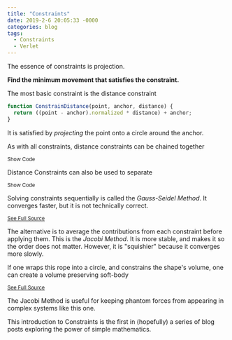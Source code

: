 ```yaml
---
title: "Constraints"
date: 2019-2-6 20:05:33 -0000
categories: blog
tags:
  - Constraints
  - Verlet
---
```

The essence of constraints is projection.

**Find the minimum movement that satisfies the constraint.**

The most basic constraint is the distance constraint

<!-- Add the ability to toggle code blocks... -->
<script type="text/javascript">
  function toggle_visibility(id) {
    var e = document.getElementById(id);
    if(e.style.display == 'block')
       e.style.display = 'none';
    else
      e.style.display = 'block';
  }
</script>
<!-- Load the Paper.js library -->
<script type="text/javascript" src="../../assets/js/paper-full.min.js"></script>
<script type="text/paperscript" canvas="distance1">
// The distance between the mouse and the point:
var length = 50;

//The Black Circle
var circle = new Path.Circle(view.center, length);
circle.strokeWidth = 1;
circle.strokeColor = 'black';

//The Black Ball	
var ball = new Path.Circle(view.center, 5);
ball.strokeWidth = 10;
ball.strokeColor = 'black';

//Records the mouse position
var mousePos = view.center;
function onMouseMove(event) {
	mousePos = event.point;
	
	circle.position = mousePos;

  var toNext = mousePos - ball.position;
	if (toNext.length > length) {
    	toNext.length = length;
    	var offset = (mousePos - ball.position) - toNext;
    	ball.position += offset;
	}
}

//Subscribe to prevent scrolling on iOS
function onMouseDown(event) {}
function onMouseUp(event) {}
</script>
<canvas id="distance1" width="350" height="350"></canvas>
~~~ javascript
function ConstrainDistance(point, anchor, distance) {
  return ((point - anchor).normalized * distance) + anchor;
}
~~~


It is satisfied by _projecting_ the point onto a circle around the anchor.

As with all constraints, distance constraints can be chained together

<script type="text/paperscript" canvas="distance2">
// The number of points in the rope:
var points = 10;
// The distance between the points:
var length = 25;

//The Red Rope (and its previous positions)
var rope = new Path({
	strokeColor: 'red',
	strokeWidth: 5,
	strokeCap: 'round'
});
var start = view.center;
for (var i = 0; i < points; i++) {
	rope.add(start + new Point(i * length, 0));
}

//Records the mouse position
var mousePos = view.center;
function onMouseMove(event) {
	mousePos = event.point;
	
  //Set the first link's position to be at the mouse
	rope.segments[0].point = mousePos;
	for (var i = 0; i < points - 1; i++) {
		var segment = rope.segments[i];
		var nextSegment = rope.segments[i + 1];

		//Pull the segments toward eachother
		var toNext = segment.point - nextSegment.point;
		toNext.length = length;
		var offset = (segment.point - nextSegment.point) - toNext;
		nextSegment.point += offset;
	}
}

//Projects 'currentPoint' to be within 'distance' of 'anchor'
function setDistance(currentPoint, anchor, distance) {
	var toAnchor = currentPoint - anchor;
	toAnchor.length = distance;
	return toAnchor + anchor;
}

function onFrame(event) {
    //Give the rope its buttery smoothness
    rope.smooth({ type: 'continuous' });
}

function onMouseDown(event) {
	rope.fullySelected = true;
}

function onMouseUp(event) {
	rope.fullySelected = false;
}
</script>
<canvas id="distance2" width="350" height="350"></canvas>
<a onclick="toggle_visibility('pseudocode1');"><small>Show Code</small></a><section id="pseudocode1" markdown="1" style="display:none;">~~~ javascript
//Set the first link's position to be at the mouse
rope.segments[0] = mousePos;
for (i = 1; i < segments.length; i++) {
  //Pull the next segment to the previous one
  rope.segments[i] = ConstrainDistance(
    rope.segments[i], rope.segments[i-1], distance
  );
}
~~~
</section>

The order in which constraints are satisfied is important.

If the distance constraints are first solved in one direction, and then the other, it creates a form of Inverse Kinematics called "FABRIK"

<script type="text/paperscript" canvas="distance3">
// The number of points in the rope:
var points = 4;
// The distance between the points:
var length = 50;

//The Red Rope (and its previous positions)
var rope = new Path({
	strokeColor: 'red',
	strokeWidth: 5,
	strokeCap: 'round'
});
var start = view.center;
for (var i = 0; i < points; i++) {
	rope.add(start + new Point(i * length, 0));
}

//The Black Ball	
var ball = new Path.Circle(view.center, 5);
ball.strokeWidth = 10;
ball.strokeColor = 'black';

//Records the mouse position
var mousePos = view.center;
function onMouseMove(event) {
	mousePos = event.point;
}

//Projects 'currentPoint' to be within 'distance' of 'anchor'
function setDistance(currentPoint, anchor, distance) {
	var toAnchor = currentPoint - anchor;
	toAnchor.length = distance;
	return toAnchor + anchor;
}

function onFrame(event) {
    //Set the first link's position to be at the mouse
    //And solve from first to last
	rope.segments[0].point = mousePos;
	for (var i = 0; i < points - 1; i++) {
		rope.segments[i + 1].point = 
		    setDistance(rope.segments[i + 1].point, 
		                rope.segments[i].point, length);
	}
	
	//Set the last link's position to be at the anchor
	//And solve from last to first
	rope.segments[points-1].point = ball.position;
	for (var i = points - 1; i > 0; i--) {
		rope.segments[i - 1].point = 
		    setDistance(rope.segments[i - 1].point, 
		                rope.segments[i].point, length);
	}
    
    rope.smooth({ type: 'geometric', factor: 0.1});
}

function onMouseDown(event) {
	rope.fullySelected = true;
}

function onMouseUp(event) {
	rope.fullySelected = false;
}
</script>
<canvas id="distance3" width="350" height="350"></canvas>
<a onclick="toggle_visibility('pseudocode2');"><small>Show Code</small></a>
<section id="pseudocode2" markdown="1" style="display:none;">
~~~ javascript
//Set the first link's position to be at the mouse
rope.segments[0] = mousePos;
for (i = 1; i < segments.length; i++) {
  //Pull the current segment to the previous one
  rope.segments[i] = ConstrainDistance(
    rope.segments[i], rope.segments[i-1], distance
  );
}

//Set the base link's position to be at the ball
rope.segments[segments.length - 1] = ball;
for (i = segments.length - 1; i > 0; i--) {
  //Pull the previous segment to the current one
  rope.segments[i-1] = ConstrainDistance(
    rope.segments[i-1], rope.segments[i], distance
  );
}
~~~
</section>

Distance Constraints can also be used to separate

<script type="text/paperscript" canvas="distance4">
// The distance between the mouse and the point:
var length = 50;
// The number of balls:
var num = 20;

//The Black Circle
var circle = new Path.Circle(view.center, length);
circle.strokeWidth = 1;
circle.strokeColor = 'black';

//The Black Balls
var balls = [];
for(i = 0; i < num; i++){
    balls.push(Path.Circle(view.center + new Point((Math.random() * 100)-50, 
                                                   (Math.random() * 100)-50), 5));
    balls[i].strokeWidth = 10;
    balls[i].strokeColor = 'black';
}

//Records the mouse position
var mousePos = view.center;
function onMouseMove(event) {
	mousePos = event.point;
}

function onFrame(event) {
	circle.position = mousePos;

    //Separate the balls from the mouse
    for(i = 0; i < num; i++){
        var toNext = circle.position - balls[i].position;
	    if (toNext.length < length+10) {
        	toNext.length = length+10;
        	var offset = (circle.position - balls[i].position) - toNext;
        	balls[i].position += offset;
	    }
    }
    
    //Separate the balls from each other
    for(i = 0; i < num; i++){
        for(j = i; j < num; j++){
            var toNext = balls[j].position - balls[i].position;
	        if (toNext.length < 20) {
            	toNext.length = 20;
            	var offset = (balls[j].position - balls[i].position) - toNext;
            	balls[i].position += offset / 2;
            	balls[j].position -= offset / 2;
	        }
        }
    }
}
//Subscribe to prevent scrolling on iOS
function onMouseDown(event) {}
function onMouseUp(event) {}
</script>
<canvas id="distance4" width="350" height="350"></canvas>
<a onclick="toggle_visibility('pseudocode3');"><small>Show Code</small></a>
<section id="pseudocode3" markdown="1" style="display:none;">
~~~ javascript
//Separate the balls from the mouse
float cRadius = mRadius + bRadius;
for(i = 0; i < balls.length; i++){
  //If the mouse is closer than some distance
  if((mousePos-balls[i]).magnitude < cRadius){
    //Push the ball away from the mouse
    balls[i] = ConstrainDistance(balls[i], mousePos, cRadius);
  }
}

//Separate the balls from each other
for(i = 0; i < balls.length; i++){
  for(j = i; j < balls.length; j++){
    //If the balls are closer than 2x their radius
    var curDisplacement = balls[j].position - balls[i].position;
    if (curDisplacement.magnitude < bRadius*2) {
      //Move each ball half of the distance away from the other
      var temp = ConstrainDistance(balls[i], balls[j], bRadius);
      balls[j] = ConstrainDistance(balls[j], balls[i], bRadius);
      balls[i] = temp;
    }
  }
}
~~~
</section>

If the constraints act symmetrically (according to Newton's 3rd Law), then one can simulate physics by adding momentum with Verlet Integration.

<script type="text/paperscript" canvas="distance5">
// The distance between the mouse and the point:
var length = 50;
// The number of balls:
var num = 30;

//The Black Circle
var circle = new Path.Circle(view.center, length);
circle.strokeWidth = 0;
circle.strokeColor = 'black';

//The Black Circle
var domain = new Path.Circle(view.center, 152.5);
domain.strokeWidth = 5;
domain.strokeColor = 'black';

//The Black Balls
var balls = [];
var prevBalls = [];
for(i = 0; i < num; i++){
    balls.push(Path.Circle(view.center + new Point((Math.random() * 100)-50, 
                                                   (Math.random() * 100)-50), 5));
    prevBalls.push(new Point(balls[i].position.x, balls[i].position.y));                                           
    balls[i].strokeWidth = 10;
    balls[i].strokeColor = 'black';
}

//Integrates the points forward in time based off their current and previous positions
function verletIntegrate(i) {
	var tempCurPtx = balls[i].position.x;
	var tempCurPty = balls[i].position.y;
	balls[i].position.x += (balls[i].position.x - prevBalls[i].x);
	balls[i].position.y += (balls[i].position.y - prevBalls[i].y);
	prevBalls[i].x = tempCurPtx;
	prevBalls[i].y = tempCurPty;
}

//Records the mouse position
var mousePos = view.center;
function onMouseMove(event) {
	mousePos = event.point;
}

function onFrame(event) {
	circle.position = mousePos;

    for (var i = 0; i < num; i++) {
	  //Verlet Integration
	  verletIntegrate(i);
	  //Add gravity
	  balls[i].position += new Point(0, event.delta * 30);
	}

    //Separate the balls from the mouse
    for(iter = 0; iter < 10; iter++){
    for(i = 0; i < num; i++){
        var toNext = circle.position - balls[i].position;
	    if (toNext.length < length+10) {
        	toNext.length = length+10;
        	var offset = (circle.position - balls[i].position) - toNext;
        	balls[i].position += offset;
	    }
    }
    
    //Separate the balls from each other
    for(i = 0; i < num; i++){
        for(j = i; j < num; j++){
            var toNext = balls[j].position - balls[i].position;
	        if (toNext.length < 20) {
            	toNext.length = 20;
            	var offset = (balls[j].position - balls[i].position) - toNext;
            	balls[i].position += offset / 2;
            	balls[j].position -= offset / 2;
	        }
        }
    }
    
    //Keep the balls inside the domain
    for(i = 0; i < num; i++){
        var toNext = domain.position - balls[i].position;
	    if (toNext.length > 150-10) {
        	toNext.length = 150-10;
        	var offset = (domain.position - balls[i].position) - toNext;
        	balls[i].position += offset;
	    }
    }
    }
}
//Subscribe to prevent scrolling on iOS
function onMouseDown(event) {}
function onMouseUp(event) {}
</script>
<canvas id="distance5" width="350" height="350"></canvas>
<a onclick="toggle_visibility('pseudocode5');"><small>Show Code</small></a>
<section id="pseudocode5" markdown="1" style="display:none;">
~~~ javascript
for(i = 0; i < balls.length; i++){
  //-*Use Verlet Integration to add inertia*-
  var curPosition = balls[i];
  balls[i] += balls[i] - prevBalls[i];
  prevBalls[i] = curPosition;

  //Exert gravity by translating downwards one pixel each frame
  balls[i] += new Point(0, 1);
}

for(iterations = 0; iterations < 10; iterations++){
  //The previous example's code here!
  //It must be iterated to fully resolve all collisions
}
~~~
</section>

Solving constraints sequentially is called the _Gauss-Seidel Method_. It converges faster, but it is not technically correct.

<script type="text/paperscript" src="../../assets/js/RedRope.js" canvas="redRope"></script>
<canvas id="redRope" width="350" height="350"></canvas>
<a href="https://github.com/zalo/zalo.github.io/blob/master/assets/js/RedRope.js"><small>See Full Source</small></a>

The alternative is to average the contributions from each constraint before applying them.  This is the _Jacobi Method_.  It is more stable, and makes it so the order does not matter.  However, it is "squishier" because it converges more slowly.

If one wraps this rope into a circle, and constrains the shape's volume, one can create a volume preserving soft-body

<script type="text/paperscript" src="../../assets/js/VolumeBlob.js" canvas="softBody"></script>
<canvas id="softBody" width="350" height="350"></canvas>
<a href="https://github.com/zalo/zalo.github.io/blob/master/assets/js/VolumeBlob.js"><small>See Full Source</small></a>

The Jacobi Method is useful for keeping phantom forces from appearing in complex systems like this one.

This introduction to Constraints is the first in (hopefully) a series of blog posts exploring the power of simple mathematics.
